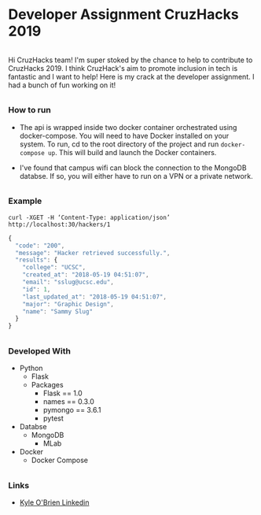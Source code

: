 # Developer Assignment CruzHacks 2019

######

Hi CruzHacks team! I'm super stoked by the chance to help to contribute to CruzHacks 2019. I think CruzHack's aim to promote inclusion in tech is fantastic and I want to help! Here is my crack at the developer assignment. I had a bunch of fun working on it!

######

### How to run
- The api is wrapped inside two docker container orchestrated using docker-compose. You will need to have Docker installed on your system. To run, cd to the root directory of the project and run `docker-compose up`. This will build and launch the Docker containers.

- I've found that campus wifi can block the connection to the MongoDB databse. If so, you will either have to run on a VPN or a private network.

######

### Example
`curl -XGET -H ‘Content-Type: application/json’ http://localhost:30/hackers/1`

```javascript
{
  "code": "200",
  "message": "Hacker retrieved successfully.",
  "results": {
    "college": "UCSC",
    "created_at": "2018-05-19 04:51:07",
    "email": "sslug@ucsc.edu",
    "id": 1,
    "last_updated_at": "2018-05-19 04:51:07",
    "major": "Graphic Design",
    "name": "Sammy Slug"
  }
}
```

######

### Developed With
  - Python
    - Flask
    - Packages
        - Flask == 1.0
        - names == 0.3.0
        - pymongo == 3.6.1
        - pytest
  - Databse
    - MongoDB
        - MLab
- Docker
    - Docker Compose


######

### Links
  - [Kyle O'Brien Linkedin](www.linkedin.com/in/kyle1668)